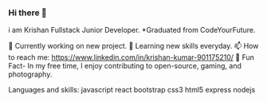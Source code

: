 ### Hi there 👋
i am Krishan Fullstack Junior Developer.
*Graduated from CodeYourFuture.

🔭 Currently working on new project.
🌱 Learning new skills everyday.
📫 How to reach me: https://www.linkedin.com/in/krishan-kumar-901175210/
🎨 Fun Fact- In my free time, I enjoy contributing to open-source, gaming, and photography.

Languages and skills:
javascript react bootstrap css3 html5 express nodejs
